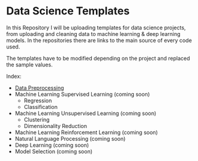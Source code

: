 # Data Science Templates

In this Repository I will be uploading templates for data science projects, from uploading and cleaning data to machine learning & deep learning models. In the repositories there are links to the main source of every code used. 

The templates have to be modified depending on the project and replaced the sample values.

Index:
* [Data Preprocessing](https://github.com/rubenyanes/DataScienceTemplates/blob/main/Data_Preprocessing_Template.ipynb)
* Machine Learning Supervised Learning (coming soon)
  * Regression
  * Classification
* Machine Learning Unsupervised Learning (coming soon)
  * Clustering
  * Dimensionality Reduction
* Machine Learning Reinforcement Learning (coming soon)
* Natural Language Processing (coming soon)
* Deep Learning (coming soon)
* Model Selection (coming soon)
